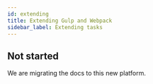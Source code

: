 ```yaml
---
id: extending
title: Extending Gulp and Webpack
sidebar_label: Extending tasks
---
```


## Not started

We are migrating the docs to this new platform.

